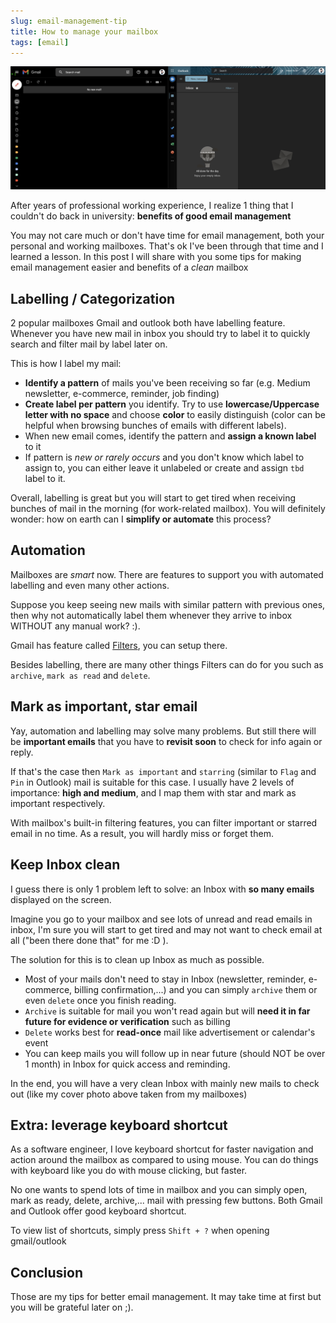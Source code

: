 ```yaml
---
slug: email-management-tip
title: How to manage your mailbox
tags: [email]
---
```


![clean mailbox](./clean-mailbox.png)

After years of professional working experience, I realize 1 thing that I couldn't do back in university: **benefits of good email management**

You may not care much or don't have time for email management, both your personal and working mailboxes. That's ok I've been through that time and I learned a lesson. In this post I will share with you some tips for making email management easier and benefits of a _clean_ mailbox

## Labelling / Categorization

2 popular mailboxes Gmail and outlook both have labelling feature. Whenever you have new mail in inbox you should try to label it to quickly search and filter mail by label later on.

This is how I label my mail:

- **Identify a pattern** of mails you've been receiving so far (e.g. Medium newsletter, e-commerce, reminder, job finding)
- **Create label per pattern** you identify. Try to use **lowercase/Uppercase letter with no space** and choose **color** to easily distinguish (color can be helpful when browsing bunches of emails with different labels).
- When new email comes, identify the pattern and **assign a known label** to it
- If pattern is _new or rarely occurs_ and you don't know which label to assign to, you can either leave it unlabeled or create and assign `tbd` label to it.

Overall, labelling is great but you will start to get tired when receiving bunches of mail in the morning (for work-related mailbox). You will definitely wonder: how on earth can I **simplify or automate** this process?

## Automation

Mailboxes are _smart_ now. There are features to support you with automated labelling and even many other actions.

Suppose you keep seeing new mails with similar pattern with previous ones, then why not automatically label them whenever they arrive to inbox WITHOUT any manual work? :).

Gmail has feature called [Filters](https://mail.google.com/mail/#settings/filters), you can setup there.

Besides labelling, there are many other things Filters can do for you such as `archive`, `mark as read` and `delete`.

## Mark as important, star email

Yay, automation and labelling may solve many problems. But still there will be **important emails** that you have to **revisit soon** to check for info again or reply.

If that's the case then `Mark as important` and `starring` (similar to `Flag` and `Pin` in Outlook) mail is suitable for this case. I usually have 2 levels of importance: **high and medium**, and I map them with star and mark as important respectively.

With mailbox's built-in filtering features, you can filter important or starred email in no time. As a result, you will hardly miss or forget them.

## Keep Inbox clean

I guess there is only 1 problem left to solve: an Inbox with **so many emails** displayed on the screen.

Imagine you go to your mailbox and see lots of unread and read emails in inbox, I'm sure you will start to get tired and may not want to check email at all ("been there done that" for me :D ).

The solution for this is to clean up Inbox as much as possible.

- Most of your mails don't need to stay in Inbox (newsletter, reminder, e-commerce, billing confirmation,...) and you can simply `archive` them or even `delete` once you finish reading.
- `Archive` is suitable for mail you won't read again but will **need it in far future for evidence or verification** such as billing
- `Delete` works best for **read-once** mail like advertisement or calendar's event
- You can keep mails you will follow up in near future (should NOT be over 1 month) in Inbox for quick access and reminding.

In the end, you will have a very clean Inbox with mainly new mails to check out (like my cover photo above taken from my mailboxes)

## Extra: leverage keyboard shortcut

As a software engineer, I love keyboard shortcut for faster navigation and action around the mailbox as compared to using mouse. You can do things with keyboard like you do with mouse clicking, but faster.

No one wants to spend lots of time in mailbox and you can simply open, mark as ready, delete, archive,... mail with pressing few buttons. Both Gmail and Outlook offer good keyboard shortcut.

To view list of shortcuts, simply press `Shift + ?` when opening gmail/outlook

## Conclusion

Those are my tips for better email management. It may take time at first but you will be grateful later on ;).
